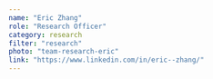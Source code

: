 ```yaml
---
name: "Eric Zhang"
role: "Research Officer"
category: research
filter: "research"
photo: "team-research-eric"
link: "https://www.linkedin.com/in/eric--zhang/"
---
```

